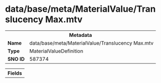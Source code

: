 <h1>data/base/meta/MaterialValue/Translucency Max.mtv</h1><table><tr><th colspan="100%">Metadata</th></tr><tr><td><b>Name</b></td><td>data/base/meta/MaterialValue/Translucency Max.mtv</td></tr><tr><td><b>Type</b></td><td>MaterialValueDefinition</td></tr><tr><td><b>SNO ID</b></td><td>587374</td></tr></table>

<table><tr><th colspan="100%">Fields</th></tr></table>


